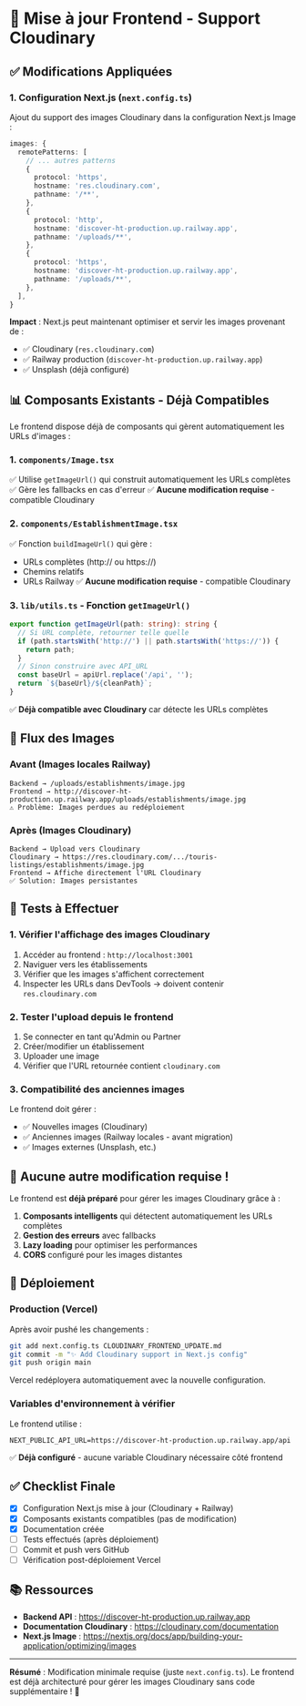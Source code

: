 # 🎨 Mise à jour Frontend - Support Cloudinary

## ✅ Modifications Appliquées

### 1. Configuration Next.js (`next.config.ts`)

Ajout du support des images Cloudinary dans la configuration Next.js Image :

```typescript
images: {
  remotePatterns: [
    // ... autres patterns
    {
      protocol: 'https',
      hostname: 'res.cloudinary.com',
      pathname: '/**',
    },
    {
      protocol: 'http',
      hostname: 'discover-ht-production.up.railway.app',
      pathname: '/uploads/**',
    },
    {
      protocol: 'https',
      hostname: 'discover-ht-production.up.railway.app',
      pathname: '/uploads/**',
    },
  ],
}
```

**Impact** : Next.js peut maintenant optimiser et servir les images provenant de :
- ✅ Cloudinary (`res.cloudinary.com`)
- ✅ Railway production (`discover-ht-production.up.railway.app`)
- ✅ Unsplash (déjà configuré)

## 📊 Composants Existants - Déjà Compatibles

Le frontend dispose déjà de composants qui gèrent automatiquement les URLs d'images :

### 1. `components/Image.tsx`
✅ Utilise `getImageUrl()` qui construit automatiquement les URLs complètes
✅ Gère les fallbacks en cas d'erreur
✅ **Aucune modification requise** - compatible Cloudinary

### 2. `components/EstablishmentImage.tsx`
✅ Fonction `buildImageUrl()` qui gère :
- URLs complètes (http:// ou https://)
- Chemins relatifs
- URLs Railway
✅ **Aucune modification requise** - compatible Cloudinary

### 3. `lib/utils.ts` - Fonction `getImageUrl()`
```typescript
export function getImageUrl(path: string): string {
  // Si URL complète, retourner telle quelle
  if (path.startsWith('http://') || path.startsWith('https://')) {
    return path;
  }
  // Sinon construire avec API_URL
  const baseUrl = apiUrl.replace('/api', '');
  return `${baseUrl}/${cleanPath}`;
}
```
✅ **Déjà compatible avec Cloudinary** car détecte les URLs complètes

## 🔄 Flux des Images

### Avant (Images locales Railway)
```
Backend → /uploads/establishments/image.jpg
Frontend → http://discover-ht-production.up.railway.app/uploads/establishments/image.jpg
⚠️ Problème: Images perdues au redéploiement
```

### Après (Images Cloudinary)
```
Backend → Upload vers Cloudinary
Cloudinary → https://res.cloudinary.com/.../touris-listings/establishments/image.jpg
Frontend → Affiche directement l'URL Cloudinary
✅ Solution: Images persistantes
```

## 🧪 Tests à Effectuer

### 1. Vérifier l'affichage des images Cloudinary
1. Accéder au frontend : `http://localhost:3001`
2. Naviguer vers les établissements
3. Vérifier que les images s'affichent correctement
4. Inspecter les URLs dans DevTools → doivent contenir `res.cloudinary.com`

### 2. Tester l'upload depuis le frontend
1. Se connecter en tant qu'Admin ou Partner
2. Créer/modifier un établissement
3. Uploader une image
4. Vérifier que l'URL retournée contient `cloudinary.com`

### 3. Compatibilité des anciennes images
Le frontend doit gérer :
- ✅ Nouvelles images (Cloudinary)
- ✅ Anciennes images (Railway locales - avant migration)
- ✅ Images externes (Unsplash, etc.)

## 📝 Aucune autre modification requise !

Le frontend est **déjà préparé** pour gérer les images Cloudinary grâce à :

1. **Composants intelligents** qui détectent automatiquement les URLs complètes
2. **Gestion des erreurs** avec fallbacks
3. **Lazy loading** pour optimiser les performances
4. **CORS** configuré pour les images distantes

## 🚀 Déploiement

### Production (Vercel)

Après avoir pushé les changements :

```bash
git add next.config.ts CLOUDINARY_FRONTEND_UPDATE.md
git commit -m "✨ Add Cloudinary support in Next.js config"
git push origin main
```

Vercel redéployera automatiquement avec la nouvelle configuration.

### Variables d'environnement à vérifier

Le frontend utilise :
```env
NEXT_PUBLIC_API_URL=https://discover-ht-production.up.railway.app/api
```

✅ **Déjà configuré** - aucune variable Cloudinary nécessaire côté frontend

## ✅ Checklist Finale

- [x] Configuration Next.js mise à jour (Cloudinary + Railway)
- [x] Composants existants compatibles (pas de modification)
- [x] Documentation créée
- [ ] Tests effectués (après déploiement)
- [ ] Commit et push vers GitHub
- [ ] Vérification post-déploiement Vercel

## 📚 Ressources

- **Backend API** : https://discover-ht-production.up.railway.app
- **Documentation Cloudinary** : https://cloudinary.com/documentation
- **Next.js Image** : https://nextjs.org/docs/app/building-your-application/optimizing/images

---

**Résumé** : Modification minimale requise (juste `next.config.ts`). Le frontend est déjà architecturé pour gérer les images Cloudinary sans code supplémentaire ! 🎉
